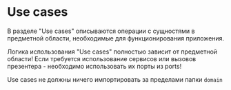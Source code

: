 # Use cases

В разделе "Use cases" описываются операции с сущностями в предметной области, необходимые для функционирования приложения.

Логика использования "Use cases" полностью зависит от предметной области! Если требуется использование сервисов или вызовов презентера - необходимо использовать их порты из ports!

Use cases не должны ничего импортировать за пределами папки `domain`
